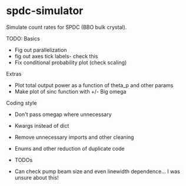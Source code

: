 # spdc-simulator
Simulate count rates for SPDC (BBO bulk crystal).

TODO:
Basics
- Fig out parallelization
- fig out axes tick labels- check this
- Fix conditional probability plot (check scaling)

Extras
- Plot total output power as a function of theta_p and other params
- Make plot of sinc function with +/- Big omega

Coding style
- Don't pass omegap where unnecessary
- Kwargs instead of dict
- Remove unnecessary imports and other cleaning
- Enums and other reduction of duplicate code
- TODOs

- Can check pump beam size and even linewidth dependence... I was unsure about this!
